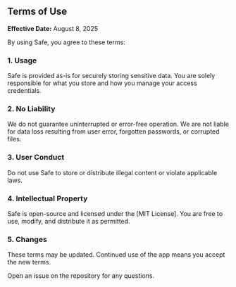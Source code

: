 ## Terms of Use

**Effective Date:** August 8, 2025

By using Safe, you agree to these terms:

### 1. Usage
Safe is provided as-is for securely storing sensitive data. You are solely responsible for what you store and how you manage your access credentials.

### 2. No Liability
We do not guarantee uninterrupted or error-free operation. We are not liable for data loss resulting from user error, forgotten passwords, or corrupted files.

### 3. User Conduct
Do not use Safe to store or distribute illegal content or violate applicable laws.

### 4. Intellectual Property
Safe is open-source and licensed under the [MIT License]. You are free to use, modify, and distribute it as permitted.

### 5. Changes
These terms may be updated. Continued use of the app means you accept the new terms.

Open an issue on the repository for any questions.
